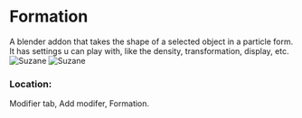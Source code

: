 # Formation
A blender addon that takes the shape of a selected object in a particle form. It has settings u can play with, like the density, transformation, display, etc.
![Suzane](https://github.com/user-attachments/assets/c66c5883-1309-4ee2-8588-f26ff1755668)
![Suzane](https://github.com/user-attachments/assets/56091670-feed-4e2c-bcf6-75a036f6a25a)
<h3>Location:</h3>
Modifier tab, Add modifer, Formation.
